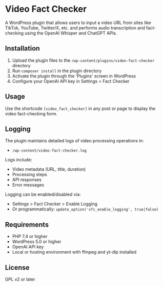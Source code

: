 # Video Fact Checker

A WordPress plugin that allows users to input a video URL from sites like TikTok, YouTube, Twitter/X, etc. and performs audio transcription and fact-checking using the OpenAI Whisper and ChatGPT APIs.

## Installation

1. Upload the plugin files to the `/wp-content/plugins/video-fact-checker` directory
2. Run `composer install` in the plugin directory
3. Activate the plugin through the 'Plugins' screen in WordPress
4. Configure your OpenAI API key in Settings > Fact Checker

## Usage

Use the shortcode `[video_fact_checker]` in any post or page to display the video fact-checking form.

## Logging

The plugin maintains detailed logs of video processing operations in:
- `/wp-content/video-fact-checker.log`

Logs include:
- Video metadata (URL, title, duration)
- Processing steps
- API responses
- Error messages

Logging can be enabled/disabled via:
- Settings > Fact Checker > Enable Logging
- Or programmatically: `update_option('vfc_enable_logging', true|false)`

## Requirements

- PHP 7.4 or higher
- WordPress 5.0 or higher
- OpenAI API key
- Local or hosting environment with ffmpeg and yt-dlp installed

## License

GPL v2 or later
